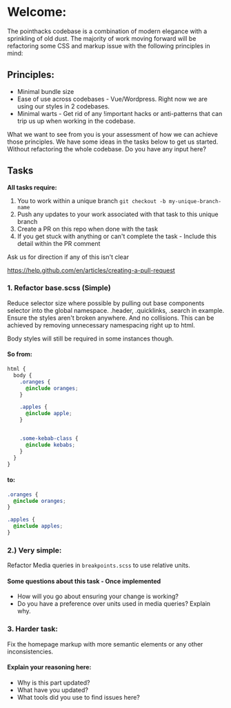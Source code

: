 # Welcome:
The pointhacks codebase is a combination of modern elegance with a sprinkling of old dust. The majority of work moving forward will be refactoring some CSS and markup issue with the following principles in mind:

## Principles:
- Minimal bundle size
- Ease of use across codebases - Vue/Wordpress. Right now we are using our styles in 2 codebases.
- Minimal warts - Get rid of any !important hacks or anti-patterns that can trip us up when working in the codebase.

What we want to see from you is your assessment of how we can achieve those principles. We have some ideas in the tasks below to get us started. Without refactoring the whole codebase. Do you have any input here?

## Tasks
__All tasks require:__ 
1. You to work within a unique branch `git checkout -b my-unique-branch-name`
2. Push any updates to your work associated with that task to this unique branch
3. Create a PR on this repo when done with the task
4. If you get stuck with anything or can't complete the task - Include this detail within the PR comment

Ask us for direction if any of this isn't clear

https://help.github.com/en/articles/creating-a-pull-request


### 1. Refactor base.scss (Simple)
Reduce selector size where possible by pulling out base components selector into the global namespace. .header, .quicklinks, .search in example. Ensure the styles aren't broken anywhere. And no collisions.
This can be achieved by removing unnecessary namespacing right up to html.

Body styles will still be required in some instances though.

#### So from:
```scss
html {
  body {
    .oranges {
      @include oranges;
    }

    .apples {
      @include apple;
    }


    .some-kebab-class {
      @include kebabs;
    }
  }
}
```

#### to:
```scss
.oranges {
  @include oranges;
}

.apples {
  @include apples;
}
```

### 2.) Very simple:
Refactor Media queries in `breakpoints.scss` to use relative units.

#### Some questions about this task - Once implemented
- How will you go about ensuring your change is working?
- Do you have a preference over units used in media queries? Explain why.

### 3. Harder task:
Fix the homepage markup with more semantic elements or any other inconsistencies.

#### Explain your reasoning here:
- Why is this part updated?
- What have you updated?
- What tools did you use to find issues here?
